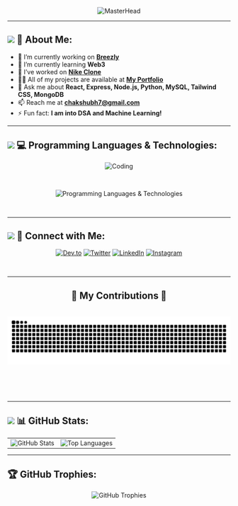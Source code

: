 <!-- Banner -->
<p align="center">
  <img src="https://drive.google.com/uc?export=view&id=1TEQ3PEvHSbysEszGqDWBWRckCh2rGufA" alt="MasterHead">
</p>

---

## <img src="https://raw.githubusercontent.com/codewithshxbh/codewithshxbh/main/assets/rocket.gif" width="20px"> 🚀 About Me:
- 🔭 I’m currently working on **[Breezly](https://github.com/codewithshxbh/Breezly)**
- 🌱 I’m currently learning **Web3**
- 👯 I’ve worked on **[Nike Clone](https://github.com/codewithshxbh/nike-clone)**
- 👨‍💻 All of my projects are available at **[My Portfolio](https://shubhenduchakrabarti.vercel.app)**
- 💬 Ask me about **React, Express, Node.js, Python, MySQL, Tailwind CSS, MongoDB**
- 📫 Reach me at **chakshubh7@gmail.com**
- ⚡ Fun fact: **I am into DSA and Machine Learning!**

---

## <img src="https://raw.githubusercontent.com/codewithshxbh/codewithshxbh/main/assets/rocket.gif" width="20px"> 💻 Programming Languages & Technologies:
<p align="center">
  <img src="https://drive.google.com/uc?export=view&id=1kFo-WRKVFZomKzRk2HApUWgVxKreEcNW" alt="Coding" width="300">
</p>
<br>
<p align="center">
  <img src="https://skillicons.dev/icons?i=js,python,c,react,tensorflow,express,nodejs,mongodb,mysql,tailwind,git,github,figma,ps" alt="Programming Languages & Technologies" />
</p>  

<br>

---

## <img src="https://raw.githubusercontent.com/codewithshxbh/codewithshxbh/main/assets/link.gif" width="20px"> 🔗 Connect with Me:
<p align="center">
  <a href="https://dev.to/codewithshxbh"><img src="https://img.shields.io/badge/Dev.to-000?style=for-the-badge&logo=devdotto&logoColor=white" alt="Dev.to"></a>
  <a href="https://twitter.com/shubhenduc2005"><img src="https://img.shields.io/badge/Twitter-1DA1F2?style=for-the-badge&logo=twitter&logoColor=white" alt="Twitter"></a>
  <a href="https://linkedin.com/in/shubhenduchakrabarti"><img src="https://img.shields.io/badge/LinkedIn-0077B5?style=for-the-badge&logo=linkedin&logoColor=white" alt="LinkedIn"></a>
  <a href="https://instagram.com/ch_shubh.pandit"><img src="https://img.shields.io/badge/Instagram-E4405F?style=for-the-badge&logo=instagram&logoColor=white" alt="Instagram"></a>
</p>

<br>

---

<div align="center">
  <h2>🐍 My Contributions 🐍</h2>
  <br>
  <source media="(prefers-color-scheme: dark)" srcset="https://raw.githubusercontent.com/codewithshxbh/codewithshxbh/output/github-contribution-grid-snake-dark.svg" />
  <source media="(prefers-color-scheme: light)" srcset="https://raw.githubusercontent.com/codewithshxbh/codewithshxbh/output/github-contribution-grid-snake.svg" />
  <img alt="snake eating my contributions" src="https://raw.githubusercontent.com/codewithshxbh/codewithshxbh/output/github-contribution-grid-snake.svg" />
  
  <br/><br/><br/>
</div>

---

## <img src="https://raw.githubusercontent.com/codewithshxbh/codewithshxbh/main/assets/stats.gif" width="20px"> 📊 GitHub Stats:
<table>
  <tr>
    <td>
      <img src="https://github-readme-stats.vercel.app/api?username=codewithshxbh&show_icons=true&locale=en&theme=nord" alt="GitHub Stats" height="200"/>
    </td>
    <td>
      <img src="https://github-readme-stats.vercel.app/api/top-langs?username=codewithshxbh&show_icons=true&locale=en&layout=compact&theme=nord" alt="Top Languages" height="200"/>
    </td>
  </tr>
</table>

---

## 🏆 GitHub Trophies:
<p align="center">
  <img src="https://github-profile-trophy.vercel.app/?username=codewithshxbh&theme=onedark&no-frame=true&margin-w=10" alt="GitHub Trophies">
</p>

